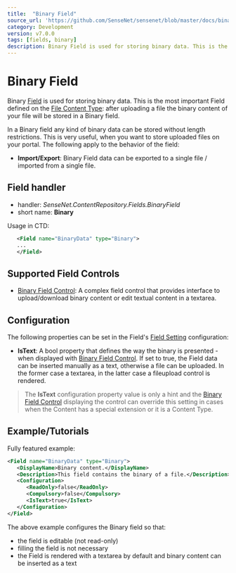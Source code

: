 ```yaml
---
title:  "Binary Field"
source_url: 'https://github.com/SenseNet/sensenet/blob/master/docs/binary-field.md'
category: Development
version: v7.0.0
tags: [fields, binary]
description: Binary Field is used for storing binary data. This is the most important Field defined on the File Content Type.
---
```


# Binary Field

Binary [Field](/docs/field) is used for storing binary data. This is the most important Field defined on the [File Content Type](): after uploading a file the binary content of your file will be stored in a Binary field.

In a Binary field any kind of binary data can be stored without length restrictions. This is very useful, when you want to store uploaded files on your portal. The following apply to the behavior of the field:

- **Import/Export**: Binary Field data can be exported to a single file / imported from a single file.

## Field handler

- handler: *SenseNet.ContentRepository.Fields.BinaryField*
- short name: **Binary**

Usage in CTD:

```xml
   <Field name="BinaryData" type="Binary">
   ...
   </Field>
```

## Supported Field Controls

- [Binary Field Control](/docs/binary-fieldcontrol): A complex field control that provides interface to upload/download binary content or edit textual content in a textarea.

## Configuration

The following properties can be set in the Field's [Field Setting](/docs/field-setting) configuration:

- **IsText**: A bool property that defines the way the binary is presented - when displayed with [Binary Field Control](/docs/binary-fieldcontrol). If set to true, the Field data can be inserted manually as a text, otherwise a file can be uploaded. In the former case a textarea, in the latter case a fileupload control is rendered.

> The **IsText** configuration property value is only a hint and the [Binary Field Control](/docs/binary-fieldcontrol) displaying the control can override this setting in cases when the Content has a special extension or it is a Content Type.

## Example/Tutorials

Fully featured example:

```xml
<Field name="BinaryData" type="Binary">
   <DisplayName>Binary content.</DisplayName>
   <Description>This field contains the binary of a file.</Description>
   <Configuration>
      <ReadOnly>false</ReadOnly>
      <Compulsory>false</Compulsory>
      <IsText>true</IsText>
   </Configuration>
</Field>
```

The above example configures the Binary field so that:

- the field is editable (not read-only)
- filling the field is not necessary
- the Field is rendered with a textarea by default and binary content can be inserted as a text
